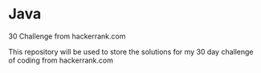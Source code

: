 # Java
30 Challenge from hackerrank.com

This repository will be used to store the solutions for my 30 day challenge of coding from hackerrank.com
